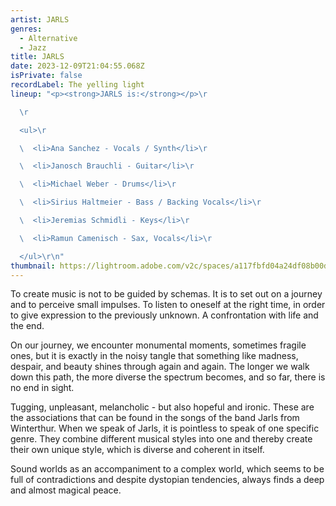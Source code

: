 ```yaml
---
artist: JARLS
genres:
  - Alternative
  - Jazz
title: JARLS
date: 2023-12-09T21:04:55.068Z
isPrivate: false
recordLabel: The yelling light
lineup: "<p><strong>JARLS is:</strong></p>\r

  \r

  <ul>\r

  \  <li>Ana Sanchez - Vocals / Synth</li>\r

  \  <li>Janosch Brauchli - Guitar</li>\r

  \  <li>Michael Weber - Drums</li>\r

  \  <li>Sirius Haltmeier - Bass / Backing Vocals</li>\r

  \  <li>Jeremias Schmidli - Keys</li>\r

  \  <li>Ramun Camenisch - Sax, Vocals</li>\r

  </ul>\r\n"
thumbnail: https://lightroom.adobe.com/v2c/spaces/a117fbfd04a24df08b00dc7343422215/assets/ab5502ba8b2b68201c330579c4985940/revisions/88927b7736434a5eb7e02b2206e4c93b/renditions/bb9ab23f9f28ca73e8f0c8922b6b0f28
---
```

<p>To create music is not to be guided by schemas. It is to set out on a journey and to perceive small impulses. To listen to oneself at the right time, in order to give expression to the previously unknown. A confrontation with life and the end.</p>

<p>On our journey, we encounter monumental moments, sometimes fragile ones, but it is exactly in the noisy tangle that something like madness, despair, and beauty shines through again and again. The longer we walk down this path, the more diverse the spectrum becomes, and so far, there is no end in sight.</p>

<p>Tugging, unpleasant, melancholic - but also hopeful and ironic. These are the associations that can be found in the songs of the band Jarls from Winterthur. When we speak of Jarls, it is pointless to speak of one specific genre. They combine different musical styles into one and thereby create their own unique style, which is diverse and coherent in itself.</p>

<p>Sound worlds as an accompaniment to a complex world, which seems to be full of contradictions and despite dystopian tendencies, always finds a deep and almost magical peace.</p>
